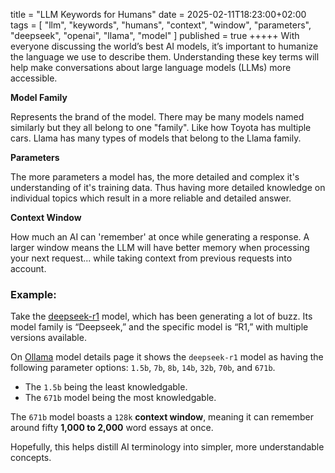 title = "LLM Keywords for Humans"
date = 2025-02-11T18:23:00+02:00
tags = [
  "llm",
  "keywords",
  "humans",
  "context",
  "window",
  "parameters",
  "deepseek",
  "openai",
  "llama",
  "model"
]
published = true
+++++
With everyone discussing the world’s best AI models, it’s important to humanize the language we use to describe them. Understanding these key terms will help make conversations about large language models (LLMs) more accessible.

**Model Family**

Represents the brand of the model. There may be many models named similarly but they all belong to one "family". Like how Toyota has multiple cars. Llama has many types of models that belong to the Llama family.

**Parameters**

The more parameters a model has, the more detailed and complex it's understanding of it's training data. Thus having more detailed knowledge on individual topics which result in a more reliable and detailed answer.

**Context Window**

How much an AI can 'remember' at once while generating a response. A larger window means the LLM will have better memory when processing your next request... while taking context from previous requests into account.

### Example:

Take the [deepseek-r1](https://artificialanalysis.ai/models/deepseek-r1) model, which has been generating a lot of buzz. Its model family is “Deepseek,” and the specific model is “R1,” with multiple versions available.

On [Ollama](https://ollama.com/library/deepseek-r1) model details page it shows the `deepseek-r1` model as having the following parameter options: `1.5b`, `7b`, `8b`, `14b`, `32b`, `70b`, and `671b`.

 - The `1.5b` being the least knowledgable.
 - The `671b` model being the most knowledgable.

The `671b` model boasts a `128k` **context window**, meaning it can remember around fifty **1,000 to 2,000** word essays at once.

Hopefully, this helps distill AI terminology into simpler, more understandable concepts.
